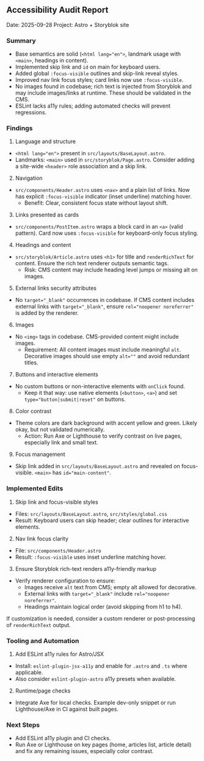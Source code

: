 ## Accessibility Audit Report

Date: 2025-09-28
Project: Astro + Storyblok site

### Summary
- Base semantics are solid (`<html lang="en">`, landmark usage with `<main>`, headings in content).
- Implemented skip link and `id` on main for keyboard users.
- Added global `:focus-visible` outlines and skip-link reveal styles.
- Improved nav link focus styles; card links now use `:focus-visible`.
- No images found in codebase; rich text is injected from Storyblok and may include images/links at runtime. These should be validated in the CMS.
- ESLint lacks a11y rules; adding automated checks will prevent regressions.

### Findings

1) Language and structure
- `<html lang="en">` present in `src/layouts/BaseLayout.astro`.
- Landmarks: `<main>` used in `src/storyblok/Page.astro`. Consider adding a site-wide `<header>` role association and a skip link.

2) Navigation
- `src/components/Header.astro` uses `<nav>` and a plain list of links. Now has explicit `:focus-visible` indicator (inset underline) matching hover.
  - Benefit: Clear, consistent focus state without layout shift.

3) Links presented as cards
- `src/components/PostItem.astro` wraps a block card in an `<a>` (valid pattern). Card now uses `:focus-visible` for keyboard-only focus styling.

4) Headings and content
- `src/storyblok/Article.astro` uses `<h1>` for title and `renderRichText` for content. Ensure the rich text renderer outputs semantic tags.
  - Risk: CMS content may include heading level jumps or missing alt on images.

5) External links security attributes
- No `target="_blank"` occurrences in codebase. If CMS content includes external links with `target="_blank"`, ensure `rel="noopener noreferrer"` is added by the renderer.

6) Images
- No `<img>` tags in codebase. CMS-provided content might include images.
  - Requirement: All content images must include meaningful `alt`. Decorative images should use empty `alt=""` and avoid redundant titles.

7) Buttons and interactive elements
- No custom buttons or non-interactive elements with `onClick` found.
  - Keep it that way: use native elements (`<button>`, `<a>`) and set `type="button|submit|reset"` on buttons.

8) Color contrast
- Theme colors are dark background with accent yellow and green. Likely okay, but not validated numerically.
  - Action: Run Axe or Lighthouse to verify contrast on live pages, especially link and small text.

9) Focus management
- Skip link added in `src/layouts/BaseLayout.astro` and revealed on focus-visible. `<main>` has `id="main-content"`.

### Implemented Edits

1) Skip link and focus-visible styles
- Files: `src/layouts/BaseLayout.astro`, `src/styles/global.css`
- Result: Keyboard users can skip header; clear outlines for interactive elements.

2) Nav link focus clarity
- File: `src/components/Header.astro`
- Result: `:focus-visible` uses inset underline matching hover.

3) Ensure Storyblok rich-text renders a11y-friendly markup

- Verify renderer configuration to ensure:
  - Images receive `alt` text from CMS; empty alt allowed for decorative.
  - External links with `target="_blank"` include `rel="noopener noreferrer"`.
  - Headings maintain logical order (avoid skipping from h1 to h4).

If customization is needed, consider a custom renderer or post-processing of `renderRichText` output.

### Tooling and Automation

1) Add ESLint a11y rules for Astro/JSX
- Install: `eslint-plugin-jsx-a11y` and enable for `.astro` and `.ts` where applicable.
- Also consider `eslint-plugin-astro` a11y presets when available.

2) Runtime/page checks
- Integrate Axe for local checks. Example dev-only snippet or run Lighthouse/Axe in CI against built pages.

### Next Steps
- Add ESLint a11y plugin and CI checks.
- Run Axe or Lighthouse on key pages (home, articles list, article detail) and fix any remaining issues, especially color contrast.

